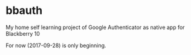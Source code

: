 # bbauth
My home self learning project of Google Authenticator as native app for Blackberry 10

For now (2017-09-28) is only beginning. 
